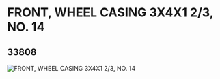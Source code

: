 # FRONT, WHEEL CASING 3X4X1 2/3, NO. 14
## 33808
![FRONT, WHEEL CASING 3X4X1 2/3, NO. 14](https://lc-www-live-s.legocdn.com/media/bricks/5/2/6190397.jpg)